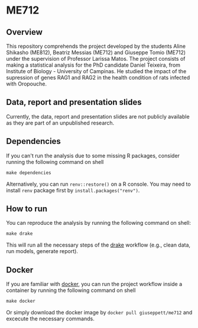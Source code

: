 # ME712

## Overview
This repository comprehends the project developed by the students Aline Shikasho (ME812), Beatriz Messias (ME712) and Giuseppe Tomio (ME712) under the supervision of Professor Larissa Matos. The project consists of making a statistical analysis for the PhD candidate Daniel Teixeira, from Institute of Biology - University of Campinas. He studied the impact of the supression of genes RAG1 and RAG2 in the health condition of rats infected with Oropouche.

## Data, report and presentation slides
Currently, the data, report and presentation slides are not publicly available as they are part of an unpublished research.


## Dependencies
If you can't run the analysis due to some missing R packages, consider running the following command on shell

```r
make dependencies
```

Alternatively, you can run `renv::restore()` on a R console. You may need to install `renv` package first by `install.packages("renv")`.


## How to run
You can reproduce the analysis by running the following command on shell:

```r
make drake
```

This will run all the necessary steps of the [drake](https://github.com/ropensci/drake) workflow (e.g., clean data, run models, generate report). 


## Docker
If you are familiar with [docker](https://www.docker.com/), you can run the project workflow inside a container by running the following command on shell

```r
make docker
```

Or simply download the docker image by `docker pull giuseppett/me712` and excecute the necessary commands. 
